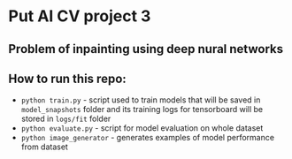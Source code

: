 # Put AI CV project 3

## Problem of inpainting using deep nural networks

## How to run this repo:

- `python train.py` - script used to train models that will be saved in `model_snapshots` folder and its training logs
  for tensorboard will be stored in `logs/fit` folder 
- `python evaluate.py` - script for model evaluation on whole dataset
- `python image_generator` - generates examples of model performance from dataset